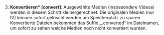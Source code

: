3. **Konvertieren\* [convert]**\: Ausgewählte Medien (insbesondere Videos) werden in diesem Schritt kleinergerechnet. Die originalen Medien (nur IV) können sofort gelöscht werden um Speicherplatz zu sparen. Konvertierte Dateien bekommen das Suffix „\_converted“ im Dateinamen, um sofort zu sehen welche Medien noch nicht konvertiert wurden.